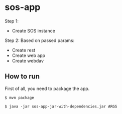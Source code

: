 # sos-app

Step 1:
- Create SOS instance

Step 2:
Based on passed params:
- Create rest
- Create web app
- Create webdav

## How to run

First of all, you need to package the app.

```
$ mvn package
```

```
$ java -jar sos-app-jar-with-dependencies.jar ARGS
```